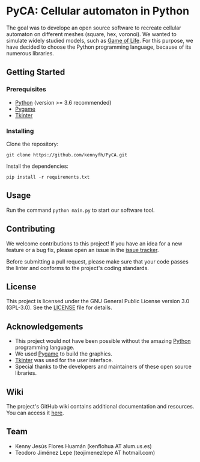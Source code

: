 # PyCA: Cellular automaton in Python

The goal was to develope an open source software to recreate cellular automaton on different meshes (square, hex, voronoi). We wanted to simulate widely studied models, such as [Game of Life](https://web.stanford.edu/class/sts145/Library/life.pdf). For this purpose, we have decided to choose the Python programming language, because of its numerous libraries.

## Getting Started

### Prerequisites

- [Python](https://www.python.org/) (version >= 3.6 recommended) <!-- F-strings https://peps.python.org/pep-0498/ -->
- [Pygame](https://www.pygame.org/)
- [Tkinter](https://docs.python.org/3/library/tkinter.html)

### Installing

Clone the repository:

```
git clone https://github.com/kennyfh/PyCA.git
```

Install the dependencies:

```
pip install -r requirements.txt
``` 


## Usage

Run the command `python main.py` to start our software tool.

## Contributing

We welcome contributions to this project! If you have an idea for a new feature or a bug fix, please open an issue in the [issue tracker](https://github.com/kennyfh/PyCA/issues).

Before submitting a pull request, please make sure that your code passes the linter and conforms to the project's coding standards.

## License

This project is licensed under the GNU General Public License version 3.0 (GPL-3.0). See the [LICENSE](LICENSE) file for details.

## Acknowledgements

- This project would not have been possible without the amazing [Python](https://www.python.org/) programming language.
- We used [Pygame](https://www.pygame.org/) to build the graphics.
- [Tkinter](https://docs.python.org/3/library/tkinter.html) was used for the user interface.
- Special thanks to the developers and maintainers of these open source libraries.

## Wiki

The project's GitHub wiki contains additional documentation and resources. You can access it [here](https://github.com/kennyfh/PyCA/wiki).

## Team
* Kenny Jesús Flores Huamán (kenflohua AT alum.us.es)
* Teodoro Jiménez Lepe (teojimenezlepe AT hotmail.com)
